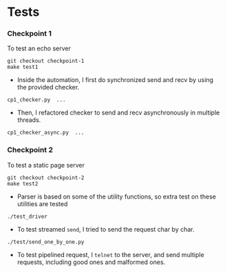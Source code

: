 # Tests

### Checkpoint 1

To test an echo server

```
git checkout checkpoint-1
make test1
```

* Inside the automation, I first do synchronized send and recv by using the provided checker.

```
cp1_checker.py  ...
```

* Then, I refactored checker to send and recv asynchronously in multiple threads.

```
cp1_checker_async.py  ...
```

### Checkpoint 2

To test a static page server

```
git checkout checkpoint-2
make test2
```

* Parser is based on some of the utility functions, so extra test on these utilities are tested

```
./test_driver
```

* To test streamed `send`, I tried to send the request char by char.

```
./test/send_one_by_one.py
```

* To test pipelined request, I `telnet` to the server, and send multiple requests, including good ones and malformed ones.
